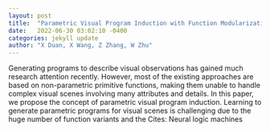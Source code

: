 ```yaml
---
layout: post
title:  "Parametric Visual Program Induction with Function Modularization"
date:   2022-06-30 03:02:10 -0400
categories: jekyll update
author: "X Duan, X Wang, Z Zhang, W Zhu"
---
```

Generating programs to describe visual observations has gained much research attention recently. However, most of the existing approaches are based on non-parametric primitive functions, making them unable to handle complex visual scenes involving many attributes and details. In this paper, we propose the concept of parametric visual program induction. Learning to generate parametric programs for visual scenes is challenging due to the huge number of function variants and the  Cites: Neural logic machines
